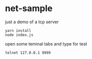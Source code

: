 # net-sample

just a demo of a tcp server

```shell
yarn install
node index.js
```

open some teminal tabs and type for test

```shell
telnet 127.0.0.1 9999
```

